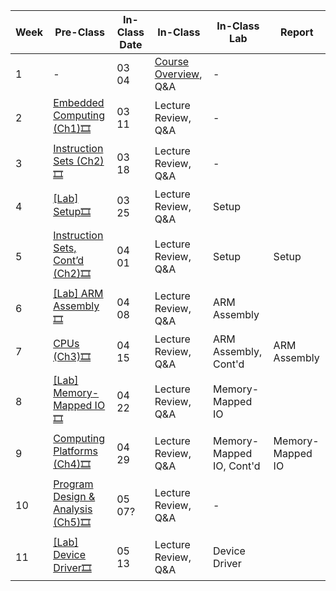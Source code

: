 |     Week    |     Pre-Class                                    | In-Class Date |            In-Class                 |     In-Class Lab                 |     Report              |
|-------------|------------------------------------------------------|--|------------------------------|------------------------------------|-------------------------|
|     1       |     -                                                | 03 04  |     [Course Overview](), Q&A     |     -                              |                         |
|     2       |     [Embedded Computing (Ch1)](https://kau365-my.sharepoint.com/:b:/g/personal/taehwan_kim_kau_ac_kr/EdtqGpXjmFtKi2HdZ1dqukcBzb1e_L7AuEhUWq_eYYmdbw?e=ejefpN)[🎞️](https://kau365-my.sharepoint.com/:v:/g/personal/taehwan_kim_kau_ac_kr/EXdULA_2FyhGkiqfZ08IHEYBl0M7gbLn0ObIrfTcr9JGkw?e=HCVsgM)               | 03 11            |     Lecture Review, Q&A      |     -                              |                         |
|     3       |     [Instruction Sets (Ch2)](https://kau365-my.sharepoint.com/:b:/g/personal/taehwan_kim_kau_ac_kr/Ec9H_DyGL0tHjd8e0JuiS0kB9cAa7_ImV6Qg0i92jyWfcQ?e=CyFI6D)[🎞️](https://kau365-my.sharepoint.com/:v:/g/personal/taehwan_kim_kau_ac_kr/EV42_ynd_ZBOg4dEspM7Xy8BQkfXAPD_N9fZYCoMjM1o4A?e=pccJ79)                  | 03 18           |     Lecture Review, Q&A      |     -                              |                         |
|     4       |     [[Lab] Setup]()[🎞️]()                              | 03 25          |     Lecture Review, Q&A      |     Setup                          |                         |
|     5       |     [Instruction Sets, Cont’d (Ch2)](https://kau365-my.sharepoint.com/:b:/g/personal/taehwan_kim_kau_ac_kr/EYWv0rHFrpZIogVU9i79JzoBd2ximMh-2pmx5f6G-6Rz-g?e=RLJIZy)[🎞️](https://kau365-my.sharepoint.com/:v:/g/personal/taehwan_kim_kau_ac_kr/EZ2mn5HBY41CjlNNA8q-cHsBpviz9WholhBo9P0hxzEIAQ?e=2othDG)            | 04 01         |     Lecture Review, Q&A      |     Setup                          |     Setup               |
|     6       |     [[Lab] ARM Assembly]()[🎞️]()                        | 04 08         |     Lecture Review, Q&A      |     ARM Assembly                   |                         |
|     7       |     [CPUs (Ch3)]()[🎞️]()                                  | 04 15       |     Lecture Review, Q&A      |     ARM Assembly, Cont'd                   |     ARM Assembly        |
|     8       |     [[Lab] Memory-Mapped IO]()[🎞️]()                         | 04 22    |     Lecture Review, Q&A      |     Memory-Mapped IO               |                         |
|     9       |     [Computing Platforms (Ch4)]()[🎞️]()                       | 04 29   |     Lecture Review, Q&A      |     Memory-Mapped IO, Cont'd               |     Memory-Mapped IO    |
|     10      |     [Program Design & Analysis (Ch5)]()[🎞️]()                | 05 07?  |     Lecture Review, Q&A      |     -                              |                         |
|     11      |     [[Lab] Device Driver]()[🎞️]()                               | 05 13 |     Lecture Review, Q&A      |     Device Driver                  |                         |

